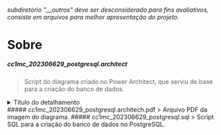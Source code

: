 ###### subdiretório "__outros" deve ser desconsiderado para fins avaliativos, consiste em arquivos para melhor apresentação do projeto.
# Sobre
##### cc1mc_202306629_postgresql.architect
> Script do diagrama criado no Power Architect, que serviu de base para a criação do banco de dados.
<details>
  <summary>Título do detalhamento</summary>

  ![Exemplo de imagem](/scripts/_outros/cc1mc_202306629_postgresql_architecht.jpg)
</details>
##### cc1mc_202306629_postgresql.architech.pdf
> Arquivo PDF da imagem do diagrama.
##### cc1mc_202306629_postgresql.sql
> Script SQL para a criação do banco de dados no PostgreSQL.
